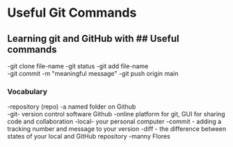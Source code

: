 # Useful Git Commands

## Learning git and GitHub with ## Useful commands  
-git clone file-name
-git status
-git add file-name  
-git commit -m "meaningful message"
-git push origin main

### Vocabulary

-repository (repo) -a named folder on Github    
-git- version control software
Github -online platform for git, GUI for sharing code and collaboration
-local- your personal computer
-commit - adding a tracking number and message to your version
-diff - the difference between states of your local and GitHub repository
-manny
Flores